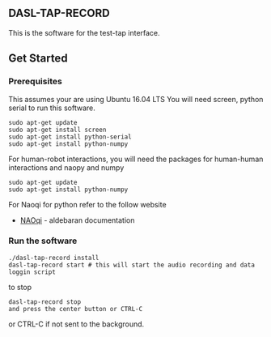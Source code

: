 ## DASL-TAP-RECORD

This is the software for the test-tap interface.

## Get Started

### Prerequisites
This assumes your are using Ubuntu 16.04 LTS
You will need screen, python serial to run this software.

```
sudo apt-get update
sudo apt-get install screen
sudo apt-get install python-serial
sudo apt-get install python-numpy
```

For human-robot interactions, you will need the packages for human-human interactions and naopy and numpy

```
sudo apt-get update
sudo apt-get install python-numpy

```

For Naoqi for python refer to the follow website
* [NAOqi](http://doc.aldebaran.com/2-5/dev/python/install_guide.html) - aldebaran documentation

### Run the software

```
./dasl-tap-record install
dasl-tap-record start # this will start the audio recording and data loggin script
```

to stop 

```
dasl-tap-record stop
and press the center button or CTRL-C
```

or CTRL-C if not sent to the background.
